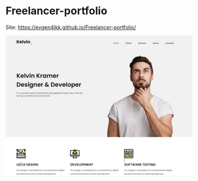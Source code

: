 # Freelancer-portfolio
Site: https://evgen4ikk.github.io/Freelancer-portfolio/

![Freelancer-portfolio](/preview.png)